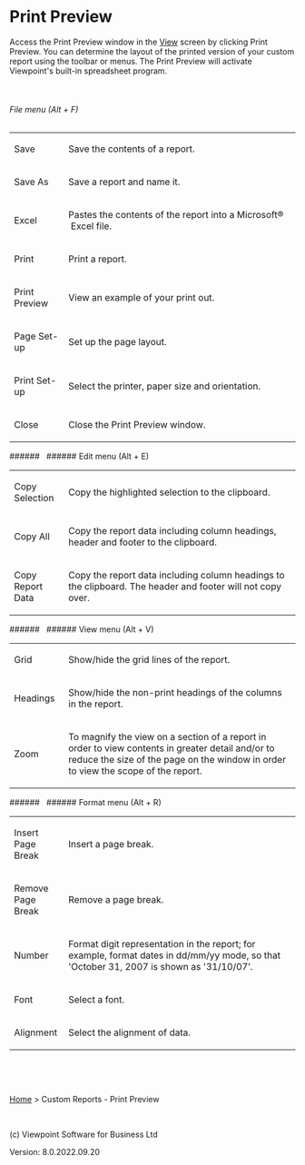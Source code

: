 



# <span class="Bold" style="font-style: normal;">Print Preview</span>
Access the Print Preview window in the [View](file:///c:/temp/0457b882-c844-4314-8878-ce1a9c2207bd/input/Custom_Reports_-_View.htm) 
 screen by clicking <span class="Bold">Print Preview</span>. You can determine 
 the layout of the printed version of your custom report using the toolbar 
 or menus. The Print Preview will activate Viewpoint's built-in spreadsheet 
 program.

&nbsp;
###### File menu (Alt + F)
<table wrapperparagraphselector="P" cellspacing="0" width="100%" class="hcp1">
	<tbody><tr>
		<td style="width: 19%;" class="hcp2">

Save

</td>
		<td style="width: 81%;" class="hcp4">

Save 
		 the contents of a report.

</td>
	</tr>
	<tr>
		<td style="width: 19%;" class="hcp5">

Save As

</td>
		<td style="width: 81%;" class="hcp7">

Save 
		 a report and name it.

</td>
	</tr>
	<tr>
		<td style="width: 19%;" class="hcp5">

Excel

</td>
		<td style="width: 81%;" class="hcp7">

Pastes 
		 the contents of the report into a Microsoft® &nbsp;Excel file.

</td>
	</tr>
	<tr>
		<td style="width: 19%;" class="hcp5">

Print

</td>
		<td style="width: 81%;" class="hcp7">

Print 
		 a report.

</td>
	</tr>
	<tr>
		<td style="width: 19%;" class="hcp5">

Print Preview

</td>
		<td style="width: 81%;" class="hcp7">

View 
		 an example of your print out.

</td>
	</tr>
	<tr>
		<td style="width: 19%;" class="hcp5">

Page Set-up

</td>
		<td style="width: 81%;" class="hcp7">

Set 
		 up the page layout.

</td>
	</tr>
	<tr>
		<td style="width: 19%;" class="hcp5">

Print Set-up

</td>
		<td style="width: 81%;" class="hcp7">

Select 
		 the printer, paper size and orientation.

</td>
	</tr>
	<tr>
		<td style="width: 19%;" class="hcp5">

Close

</td>
		<td style="width: 81%;" class="hcp7">

Close 
		 the Print Preview window.

</td>
	</tr>
</tbody></table>
###### &nbsp;
###### Edit menu (Alt + E)
<table wrapperparagraphselector="P" cellspacing="0" width="100%" class="hcp1">
	<tbody><tr>
		<td style="width: 19%;" class="hcp2">

Copy 
		 Selection

</td>
		<td style="width: 81%;" class="hcp4">

Copy 
		 the highlighted selection to the clipboard.

</td>
	</tr>
	<tr>
		<td style="width: 19%;" class="hcp5">

Copy All

</td>
		<td style="width: 81%;" class="hcp7">

Copy 
		 the report data including column headings, header and footer to 
		 the clipboard.

</td>
	</tr>
	<tr>
		<td style="width: 19%;" class="hcp5">

Copy Report Data

</td>
		<td style="width: 81%;" class="hcp7">

Copy 
		 the report data including column headings to the clipboard. The 
		 header and footer will <span class="Bold">not</span> copy over.

</td>
	</tr>
</tbody></table>
###### &nbsp;
###### View menu (Alt + V)
<table wrapperparagraphselector="P" cellspacing="0" width="100%" class="hcp1">
	<tbody><tr>
		<td style="width: 19%;" class="hcp2">

Grid

</td>
		<td style="width: 81%;" class="hcp4">

Show/hide 
		 the grid lines of the report.

</td>
	</tr>
	<tr>
		<td style="width: 19%;" class="hcp5">

Headings

</td>
		<td style="width: 81%;" class="hcp7">

Show/hide 
		 the non-print headings of the columns in the report.

</td>
	</tr>
	<tr>
		<td style="width: 19%;" class="hcp5">

Zoom

</td>
		<td style="width: 81%;" class="hcp7">

To 
		 magnify the view on a section of a report in order to view contents 
		 in greater detail and/or to reduce the size of the page on the 
		 window in order to view the scope of the report.

</td>
	</tr>
</tbody></table>
###### &nbsp;
###### Format menu (Alt + R)
<table wrapperparagraphselector="P" cellspacing="0" width="100%" class="hcp1">
	<tbody><tr>
		<td style="width: 19%;" class="hcp2">

Insert 
		 Page Break

</td>
		<td style="width: 81%;" class="hcp4">

Insert 
		 a page break.

</td>
	</tr>
	<tr>
		<td style="width: 19%;" class="hcp5">

Remove Page Break

</td>
		<td style="width: 81%;" class="hcp7">

Remove 
		 a page break.

</td>
	</tr>
	<tr>
		<td style="width: 19%;" class="hcp5">

Number

</td>
		<td style="width: 81%;" class="hcp7">

Format 
		 digit representation in the report; for example, format dates 
		 in dd/mm/yy mode, so that 'October 31, 2007 is shown as <span>'31/10/07’.</span>

</td>
	</tr>
	<tr>
		<td style="width: 19%;" class="hcp5">

Font

</td>
		<td style="width: 81%;" class="hcp7">

Select 
		 a font.

</td>
	</tr>
	<tr>
		<td style="width: 19%;" class="hcp5">

Alignment

</td>
		<td style="width: 81%;" class="hcp7">

Select 
		 the alignment of data.

</td>
	</tr>
</tbody></table>

&nbsp;

&nbsp;

[Home](file:///c:/temp/0457b882-c844-4314-8878-ce1a9c2207bd/input/Copyright_Notice.htm) &gt; Custom Reports - Print Preview

&nbsp;

(c) Viewpoint Software for 
 Business Ltd

Version: 8.0.2022.09.20


